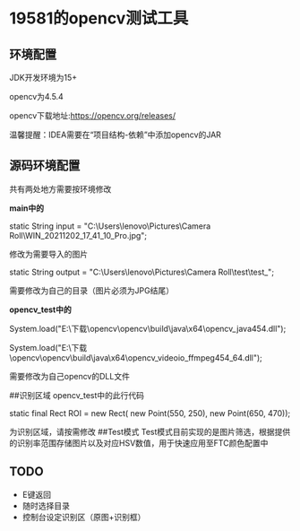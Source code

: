 # 19581的opencv测试工具

## 环境配置
JDK开发环境为15+

opencv为4.5.4

opencv下载地址:<https://opencv.org/releases/>

温馨提醒：IDEA需要在“项目结构-依赖”中添加opencv的JAR

## 源码环境配置
共有两处地方需要按环境修改

**main中的**

static String input = "C:\\Users\\lenovo\\Pictures\\Camera Roll\\WIN_20211202_17_41_10_Pro.jpg";

修改为需要导入的图片

static String output = "C:\\Users\\lenovo\\Pictures\\Camera Roll\\test\\test_";

需要修改为自己的目录（图片必须为JPG结尾）

**opencv_test中的**

System.load("E:\\下载\\opencv\\opencv\\build\\java\\x64\\opencv_java454.dll");

System.load("E:\\下载\\opencv\\opencv\\build\\java\\x64\\opencv_videoio_ffmpeg454_64.dll");

需要修改为自己opencv的DLL文件

##识别区域
opencv_test中的此行代码

static final Rect ROI = new Rect(
new Point(550, 250),
new Point(650, 470));

为识别区域，请按需修改
##Test模式
Test模式目前实现的是图片筛选，根据提供的识别率范围存储图片以及对应HSV数值，用于快速应用至FTC颜色配置中
## TODO

- E键返回
- 随时选择目录
- 控制台设定识别区（原图+识别框）